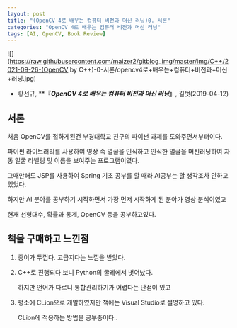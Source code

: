```yaml
---
layout: post
title: "(OpenCV 4로 배우는 컴퓨터 비전과 머신 러닝)0. 서론"
categories: "OpenCV 4로 배우는 컴퓨터 비전과 머신 러닝"
tags: [AI, OpenCV, Book Review]
---
```


![](https://raw.githubusercontent.com/maizer2/gitblog_img/master/img/C++/2021-09-26-(OpenCV by C++)-0-서론/opencv4로+배우는+컴퓨터+비전과+머신+러닝.jpg)

* 황선규, **『***OpenCV 4로 배우는 컴퓨터 비전과 머신 러닝*』**, 길벗(2019-04-12)

  

## 서론

처음 OpenCV를 접하게된건 부경대학교 친구의 파이썬 과제를 도와주면서부터이다.

파이썬 라이브러리를 사용하여 영상 속 얼굴을 인식하고 인식한 얼굴을 머신러닝하여 자동 얼굴 라벨링 및 이름을 보여주는 프로그램이였다.

그때만해도 JSP를 사용하여 Spring 기초 공부를 할 때라 AI공부는 할 생각조차 안하고있었다.

하지만 AI 분야를 공부하기 시작하면서 가장 먼저 시작하게 된 분야가 영상 분석이였고

현재 선형대수, 확률과 통계, OpenCV 등을 공부하고있다.



## 책을 구매하고 느낀점

1. 종이가 두껍다. 고급지다는 느낌을 받았다.

2. C++로 진행되다 보니 Python의 굴레에서 벗어났다.

   하지만 언어가 다르니 통합관리하기가 어렵다는 단점이 있고

3. 평소에 CLion으로 개발하였지만 책에는 Visual Studio로 설명하고 있다.

   CLion에 적용하는 방법을 공부중이다..

